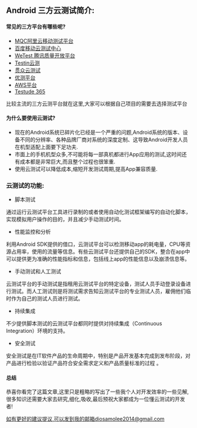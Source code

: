 ## Android 三方云测试简介:

#### 常见的三方平台有哪些呢?
* [MQC阿里云移动测试平台](mqc.aliyun.com)
* [百度移动云测试中心](http://mtc.baidu.com/)
* [WeTest 腾讯质量开放平台](https://wetest.qq.com/)
* [Testin云测](https://www.testin.cn/)
* [贯众云测试](http://cloudtest.komect.com/login)
* [优测平台](http://utest.qq.com/)
* [AWS平台](https://aws.amazon.com)
* [Testude 365](http://www.testude365.com/)

比较主流的三方云测平台就在这里,大家可以根据自己项目的需要去选择测试平台

#### 为什么要使用云测试?

* 现在的Android系统已碎片化已经是一个严重的问题,Android系统的版本、设备不同的分辨率、各种品牌厂商对系统的深度定制、这导致Android开发人员在机型适配上面要下足功夫.
* 市面上的手机机型众多,不可能将每一部真机都进行App应用的测试,这时间还有成本都是非常巨大,而且整个过程也很笨重.
* 使用云测试可以降低成本,缩短开发测试周期,提高App兼容质量.

### 云测试的功能:

* 脚本测试

通过运行云测试平台工具进行录制的或者使用自动化测试框架编写的自动化脚本，实现模拟用户操作的目的，并且减少手动测试时间。

* 性能监控和分析

利用Android SDK提供的借口，云测试平台可以检测移动app的耗电量，CPU等资源占用率，使用的流量等信息。有些云测试平台还提供自己的SDK，整合在app中可以提供更为准确的性能指标和信息，包括线上app的性能信息以及崩溃信息等。

* 手动测试和人工测试

云测试平台的手动测试是指租用云测试平台的特定设备，测试人员手动登录设备进行测试。而人工测试则是将测试需求告知云测试平台的专业测试人员，雇佣他们临时作为自己的测试人员进行测试。

* 持续集成

不少提供脚本测试的云测试平台都同时提供对持续集成（Continuous Integration）环境的支持。

* 安全测试

安全测试是在IT软件产品的生命周期中，特别是产品开发基本完成到发布阶段，对产品进行检验以验证产品符合安全需求定义和产品质量标准的过程 。

#### 总结

恭喜你看完了这篇文章,这里只是粗略的写出了一些我个人对开发效率的一些见解,很多知识还需要大家去研究,细化,吸收,最后预祝大家都成为一位懂云测试的开发者!

[如有更好的建议提议,可以发到我的邮箱diosamolee2014@gmail.com](#)